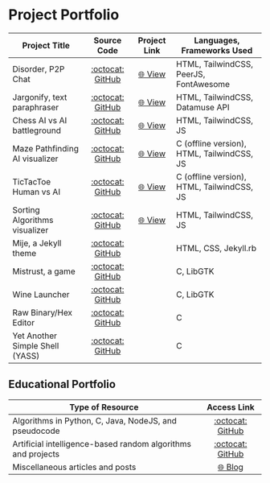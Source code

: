 # Project Portfolio

| Project Title | Source Code | Project Link | Languages, Frameworks Used | 
|---------------|:-----------:|:-----------------------:|---------------|
Disorder, P2P Chat | [:octocat: GitHub](https://github.com/cooperblacks/disorder) | [🌐 View](https://disorderchat.web.app/) | HTML, TailwindCSS, PeerJS, FontAwesome
Jargonify, text paraphraser | [:octocat: GitHub](https://github.com/cooperblacks/jargonify) | [🌐 View](https://exalux.github.io/jargonify) | HTML, TailwindCSS, Datamuse API
Chess AI vs AI battleground | [:octocat: GitHub](https://github.com/cooperblacks/ai-projects/tree/main/Chess-AI) | [🌐 View](https://cooperblacks.github.io/ai-projects/Chess-AI) | HTML, TailwindCSS, JS
Maze Pathfinding AI visualizer | [:octocat: GitHub](https://github.com/cooperblacks/ai-projects) | [🌐 View](https://cooperblacks.github.io/ai-projects/Maze-Pathfinding) | C (offline version), HTML, TailwindCSS, JS
TicTacToe Human vs AI | [:octocat: GitHub](https://github.com/cooperblacks/ai-projects) | [🌐 View](https://cooperblacks.github.io/ai-projects/Tic-Tac-Toe/index.html) | C (offline version), HTML, TailwindCSS, JS
Sorting Algorithms visualizer | [:octocat: GitHub](https://github.com/cooperblacks/algorithm-basics) | [🌐 View](https://cooperblacks.github.io/algorithm-basics/Sorting/) | HTML, TailwindCSS, JS
Mije, a Jekyll theme | [:octocat: GitHub](https://github.com/cooperblacks/mije) | | HTML, CSS, Jekyll.rb
Mistrust, a game | [:octocat: GitHub](https://github.com/cooperblacks/mistrust-game) | | C, LibGTK
Wine Launcher | [:octocat: GitHub](https://github.com/cooperblacks/wine-launcher) | | C, LibGTK
Raw Binary/Hex Editor | [:octocat: GitHub](https://github.com/cooperblacks/hex-editor) | | C
Yet Another Simple Shell (YASS) | [:octocat: GitHub](https://github.com/cooperblacks/shell-template) | | C

## Educational Portfolio

| Type of Resource | Access Link |
|---------------|:-----------:|
| Algorithms in Python, C, Java, NodeJS, and pseudocode | [:octocat: GitHub](https://github.com/cooperblacks/algorithm-basics) |
| Artificial intelligence-based random algorithms and projects | [:octocat: GitHub](https://github.com/cooperblacks/ai-projects) |
| Miscellaneous articles and posts | [🌐 Blog](https://cooperblacks.github.io/blog) |
